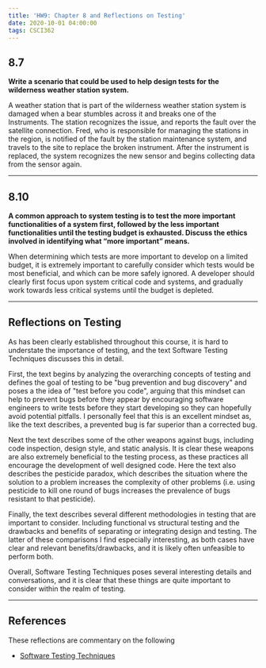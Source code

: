 ```yaml
---
title: 'HW9: Chapter 8 and Reflections on Testing'
date: 2020-10-01 04:00:00
tags: CSCI362
---
```


## 8.7
**Write a scenario that could be used to help design tests for the wilderness weather station system.**

A weather station that is part of the wilderness weather station system is damaged when a bear stumbles across it and breaks one of the Instruments. The station recognizes the issue, and reports the fault over the satellite connection. Fred, who is responsible for managing the stations in the region, is notified of the fault by the station maintenance system, and travels to the site to replace the broken instrument. After the instrument is replaced, the system recognizes the new sensor and begins collecting data from the sensor again.

---

## 8.10
**A common approach to system testing is to test the more important functionalities of a system first, followed by the less important functionalities until the testing budget is exhausted. Discuss the ethics involved in identifying what “more important” means.**

When determining which tests are more important to develop on a limited budget, it is extremely important to carefully consider which tests would be most beneficial, and which can be more safely ignored. A developer should clearly first focus upon system critical code and systems, and gradually work towards less critical systems until the budget is depleted.

---

## Reflections on Testing

As has been clearly established throughout this course, it is hard to understate the importance of testing, and the text Software Testing Techniques discusses this in detail.

First, the text begins by analyzing the overarching concepts of testing and defines the goal of testing to be "bug prevention and bug discovery" and poses a the idea of "test before you code", arguing that this mindset can help to prevent bugs before they appear by encouraging software engineers to write tests before they start developing so they can hopefully avoid potential pitfalls. I personally feel that this is an excellent mindset as, like the text describes, a prevented bug is far superior than a corrected bug.

Next the text describes some of the other weapons against bugs, including code inspection, design style, and static analysis. It is clear these weapons are also extremely beneficial to the testing process, as these practices all encourage the development of well designed code. Here the text also describes the pesticide paradox, which describes the situation where the solution to a problem increases the complexity of other problems (i.e. using pesticide to kill one round of bugs increases the prevalence of bugs resistant to that pesticide).  

Finally, the text describes several different methodologies in testing that are important to consider. Including functional vs structural testing and the drawbacks and benefits of separating or integrating design and testing. The latter of these comparisons I find especially interesting, as both cases have clear and relevant benefits/drawbacks, and it is likely often unfeasible to perform both.

Overall, Software Testing Techniques poses several interesting details and conversations, and it is clear that these things are quite important to consider within the realm of testing.

---

## References

These reflections are commentary on the following

- [Software Testing Techniques](http://bowringj.people.cofc.edu/classes/csci%20362/docs/software.testing.introduction.pdf)
